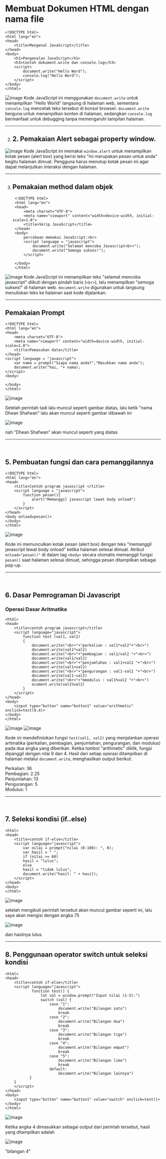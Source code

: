<h1>Membuat Dokumen HTML dengan nama file</h1>

    <!DOCTYPE html>
    <html lang="en">
    <head>
        <title>Mengenal JavaScript</title>
    </head>
    <body>
        <h1>Pengenalan JavaScript</h1>
        <h3>Contoh dokument.write dan console.log</h3>
        <script>
            document.write("Hello Word");
            console.log("Hello Word");
        </script>    
    </body>
    </html>

![image](https://github.com/user-attachments/assets/88e82f44-7e77-4adb-b1d9-c89aa5ed57ca)
Kode JavaScript ini menggunakan `document.write` untuk menampilkan "Hello World" langsung di halaman web, sementara `console.log` mencetak teks tersebut di konsol browser. `document.write` berguna untuk menampilkan konten di halaman, sedangkan `console.log` bermanfaat untuk debugging tanpa memengaruhi tampilan halaman.
<br> <hr>

2. <h2>2. Pemakaian Alert sebagai property window.</h2>

![image](https://github.com/user-attachments/assets/7d399d55-fb52-4ce5-874e-8359455c8d85)
Kode JavaScript ini memakai `window.alert` untuk menampilkan kotak pesan (alert box) yang berisi teks "ini merupakan pesan untuk anda" begitu halaman dimuat. Pengguna harus menutup kotak pesan ini agar dapat melanjutkan interaksi dengan halaman.
<br> <hr>

3. <h2>Pemakaian method dalam objek</h2>

        <!DOCTYPE html>
        <html lang="en">
        <head>
            <meta charset="UTF-8">
            <meta name="viewport" content="width=device-width, initial-scale=1.0">
            <title>Skrip JavaScript</title>
        </head>
        <body>
            percobaan memakai JavaScript:<br>
            <script language = "javascript">
                document.write("Selamat mencoba Javascript<br>");
                document.write("Semoga sukses!");
            </script>
            
        </body>
        </html>

![image](https://github.com/user-attachments/assets/81769967-d2c7-441f-b880-61ce7d0754d3)
Kode JavaScript ini menampilkan teks "selamat mencoba javascript" diikuti dengan pindah baris (`<br>`), lalu menampilkan "semoga sukses!" di halaman web. `document.write` digunakan untuk langsung menuliskan teks ke halaman saat kode dijalankan.
<br> <hr>

<h2>Pemakaian Prompt</h2>

    <!DOCTYPE html>
    <html lang="en">
    <head>
        <meta charset="UTF-8">
        <meta name="viewport" content="width=device-width, initial-scale=1.0">
        <title>Pemasukan data</title>
    </head>
    <script language = "javascript">
        var nama = prompt("Siapa nama anda?","Masukkan nama anda");
        document.write("hai, "+ nama);
    </script>
    <body>
        
    </body>
    </html>

![image](https://github.com/user-attachments/assets/c861ea9e-1707-413d-bef6-52a35fca0ab8)

Setelah perintah tadi lalu muncul seperti gambar diatas, lalu ketik "nama Dhean Shafwan" lalu akan muncul seperti gambar dibawah ini
<br>

![image](https://github.com/user-attachments/assets/66ade576-9796-4073-a15e-91447191f2af)

nah "Dhean Shafwan" akan muncul seperti yang diatas 
<hr> <br>

<h2>5. Pembuatan fungsi dan cara pemanggilannya</h2>

    <!DOCTYPE html>
    <html lang="en">
    <head>
        <title>Contoh program javascript </title>
        <script language = "javascript">
            function pesan(){
                alert("Memanggil javascript lewat body onload")
            }
        </script>
    </head>
    <body onload=pesan()>
    </body>
    </html>

![image](https://github.com/user-attachments/assets/06ab4dfe-670c-4aff-8e48-2183ccb2ac84)

Kode ini memunculkan kotak pesan (alert box) dengan teks "memanggil javascript lewat body onload" ketika halaman selesai dimuat. Atribut `onload="pesan()"` di dalam tag `<body>` secara otomatis memanggil fungsi `pesan()` saat halaman selesai dimuat, sehingga pesan ditampilkan sebagai pop-up.
<hr> <br>

<h2>6. Dasar Pemrograman Di Javascript</h2>
<h3>Operasi Dasar Aritmatika</h3>

    <html>
    <head>
        <title>contoh program javascript</title>
        <script language="javascript">
            function test (val1, val2)
            {
                document.write("<br>"+"perkalian : val1*val2"+"<br>")
                document.write(val1*val2)
                document.write("<br>"+"pembagian : val1/val2 "+"<br>")
                document.write(val1/val2)
                document.write("<br>"+"penjumlahan : val1+val2 "+"<br>")
                document.write(val1+val2)
                document.write("<br>"+"pengurangan : val1-val2 "+"<br>")
                document.write(val1-val2)
                document.write("<br>"+"mmodulus : val1%val2 "+"<br>")
                ocument.write(val1%val2)
            }
        </script>
    </head>
    <body>
        <input type="button" name="button1" value="arithmetic" onclick=test(9,4)>
    </body>
    </html>

![image](https://github.com/user-attachments/assets/af85aa1d-8152-4b78-81a2-53c57e2503f5)
![image](https://github.com/user-attachments/assets/070f6d97-f51a-4d92-9398-5064f6db1e10)

Kode ini mendefinisikan fungsi `test(val1, val2)` yang menjalankan operasi aritmatika (perkalian, pembagian, penjumlahan, pengurangan, dan modulus) pada dua angka yang diberikan. Ketika tombol "arithmetic" diklik, fungsi dipanggil dengan nilai 9 dan 4. Hasil dari setiap operasi ditampilkan di halaman melalui `document.write`, menghasilkan output berikut:

Perkalian: 36  
Pembagian: 2.25  
Penjumlahan: 13  
Pengurangan: 5  
Modulus: 1
<hr> <br>

<h2>7. Seleksi kondisi (if..else)</h2>

    <html>
    <head>
        <title>contoh if-else</title>
        <script language="javascript">
            var nilai = prompt("nilai (0-100): ", 0);
            var hasil = " ";
            if (nilai >= 60)
            hasil = "lulus";
            else
            hasil = "tidak lulus";
            document.write("hasil: " + hasil);
        </script>
    </head>
    <body>
    </html>

![image](https://github.com/user-attachments/assets/a99a8fcf-66a6-4c24-a9a3-efdbade171c4)

setelah mengikuti perintah tersebut akan muncul gambar seperti ini, lalu saya akan mengisi dengan angka 75

![image](https://github.com/user-attachments/assets/105072e2-6bdd-4a23-8c92-6058ee1fb706)

dan hasilnya lulus.
<br> <hr>

<h2>8. Penggunaan operator switch untuk seleksi kondisi</h2>
    
    <html>
    <head>
        <title>contoh if-else</title>
        <script language="javascript">
                function test() {
                    let val = window.prompt("Input nilai (1-5):")
                    switch (val) {
                        case "1":
                            document.write("Bilangan satu")
                            break
                        case "2":
                            document.write("Bilangan dua")
                            break
                        case "3":
                            document.write("Bilangan tiga")
                            break
                        case "4":
                            document.write("Bilangan empat")
                            break
                        case "5":
                            document.write("Bilangan lima")
                            break
                        default:
                            document.write("Bilangan lainnya")
               }
        }
        </script>
    </head>
    <body>
        <input type="button" name="button1" value="switch" onclick=test()>
    </body>
    </html>
    
![image](https://github.com/user-attachments/assets/229c2106-9ca4-4daa-9b1a-e457f68f90f9)

Ketika angka 4 dimasukkan sebagai output dari perintah tersebut, hasil yang ditampilkan adalah 

![image](https://github.com/user-attachments/assets/d39dd14b-cf12-4ab6-983b-d163eb2da49e)

"bilangan 4"


